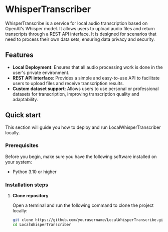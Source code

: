 # WhisperTranscriber

WhisperTranscribe is a service for local audio transcription based on OpenAI's Whisper model. It allows users to upload audio files and return transcripts through a REST API interface. It is designed for scenarios that need to process their own data sets, ensuring data privacy and security.

## Features

- **Local Deployment**: Ensures that all audio processing work is done in the user's private environment.
- **REST API interface**: Provides a simple and easy-to-use API to facilitate users to upload files and receive transcription results.
- **Custom dataset support**: Allows users to use personal or professional datasets for transcription, improving transcription quality and adaptability.

## Quick start

This section will guide you how to deploy and run LocalWhisperTranscriber locally.

### Prerequisites

Before you begin, make sure you have the following software installed on your system:

- Python 3.10 or higher


### Installation steps

1. **Clone repository**

    Open a terminal and run the following command to clone the project locally:

    ```bash
    git clone https://github.com/yourusername/LocalWhisperTranscribe.git
    cd LocalWhisperTranscriber
